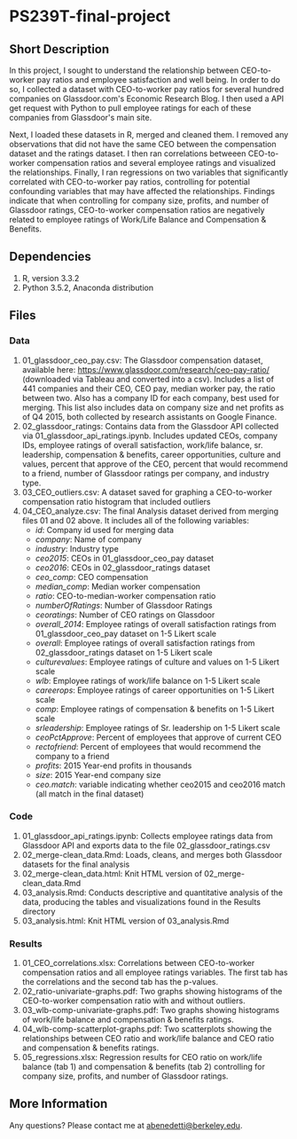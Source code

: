# PS239T-final-project

## Short Description

In this project, I sought to understand the relationship between CEO-to-worker pay ratios and employee satisfaction and well being. In order to do so, I collected a dataset with CEO-to-worker pay ratios for several hundred companies on Glassdoor.com's Economic Research Blog. I then used a API get request with Python to pull employee ratings for each of these companies from Glassdoor's main site. 

Next, I loaded these datasets in R, merged and cleaned them. I removed any observations that did not have the same CEO between the compensation dataset and the ratings dataset. I then ran correlations betweeen CEO-to-worker compensation ratios and several employee ratings and visualized the relationships. Finally, I ran regressions on two variables that significantly correlated with CEO-to-worker pay ratios, controlling for potential confounding variables that may have affected the relationships. Findings indicate that when controlling for company size, profits, and number of Glassdoor ratings, CEO-to-worker compensation ratios are negatively related to employee ratings of Work/Life Balance and Compensation & Benefits.

## Dependencies

1. R, version 3.3.2
2. Python 3.5.2, Anaconda distribution

## Files

### Data

1. 01_glassdoor_ceo_pay.csv: The Glassdoor compensation dataset, available here: https://www.glassdoor.com/research/ceo-pay-ratio/ (downloaded via Tableau and converted into a csv). Includes a list of 441 companies and their CEO, CEO pay, median worker pay, the ratio between two. Also has a company ID for each company, best used for merging. This list also includes data on company size and net profits as of Q4 2015, both collected by research assistants on Google Finance.
2. 02_glassdoor_ratings: Contains data from the Glassdoor API collected via 01_glassdoor_api_ratings.ipynb. Includes updated CEOs, company IDs, employee ratings of overall satisfaction, work/life balance, sr. leadership, compensation & benefits, career opportunities, culture and values, percent that approve of the CEO, percent that would recommend to a friend, number of Glassdoor ratings per company, and industry type.
3. 03_CEO_outliers.csv: A dataset saved for graphing a CEO-to-worker compensation ratio histogram that included outliers
4. 04_CEO_analyze.csv: The final Analysis dataset derived from merging files 01 and 02 above. It includes all of the following variables: 
    - *id*: Company id used for merging data
    - *company*: Name of company
    - *industry*: Industry type
    - *ceo2015*: CEOs in 01_glassdoor_ceo_pay dataset
    - *ceo2016*: CEOs in 02_glassdoor_ratings dataset
    - *ceo_comp*: CEO compensation    
    - *median_comp*: Median worker compensation   
    - *ratio*: CEO-to-median-worker compensation ratio 
    - *numberOfRatings*: Number of Glassdoor Ratings  
    - *ceoratings*: Number of CEO ratings on Glassdoor     
    - *overall_2014*: Employee ratings of overall satisfaction ratings from 01_glassdoor_ceo_pay dataset on 1-5 Likert scale
    - *overall*: Employee ratings of overall satisfaction ratings from 02_glassdoor_ratings dataset on 1-5 Likert scale
    - *culturevalues*: Employee ratings of culture and values on 1-5 Likert scale 
    - *wlb*: Employee ratings of work/life balance on 1-5 Likert scale 
    - *careerops*: Employee ratings of career opportunities on 1-5 Likert scale  
    - *comp*: Employee ratings of compensation & benefits on 1-5 Likert scale  
    - *srleadership*: Employee ratings of Sr. leadership on 1-5 Likert scale  
    - *ceoPctApprove*: Percent of employees that approve of current CEO  
    - *rectofriend*: Percent of employees that would recommend the company to a friend   
    - *profits*: 2015 Year-end profits in thousands
    - *size*: 2015 Year-end company size
    - *ceo.match*: variable indicating whether ceo2015 and ceo2016 match (all match in the final dataset)  

### Code

1. 01_glassdoor_api_ratings.ipynb: Collects employee ratings data from Glassdoor API and exports data to the file 02_glassdoor_ratings.csv
2. 02_merge-clean_data.Rmd: Loads, cleans, and merges both Glassdoor datasets for the final analysis
3. 02_merge-clean_data.html: Knit HTML version of 02_merge-clean_data.Rmd
4. 03_analysis.Rmd: Conducts descriptive and quantitative analysis of the data, producing the tables and visualizations found in the Results directory
5. 03_analysis.html: Knit HTML version of 03_analysis.Rmd

### Results

1. 01_CEO_correlations.xlsx: Correlations between CEO-to-worker compensation ratios and all employee ratings variables. The first tab has the correlations and the second tab has the p-values.
2. 02_ratio-univariate-graphs.pdf: Two graphs showing histograms of the CEO-to-worker compensation ratio with and without outliers.
3. 03_wlb-comp-univariate-graphs.pdf: Two graphs showing histograms of work/life balance and compensation & benefits ratings.
4. 04_wlb-comp-scatterplot-graphs.pdf: Two scatterplots showing the relationships between CEO ratio and work/life balance and CEO ratio and compensation & benefits ratings.
5. 05_regressions.xlsx: Regression results for CEO ratio on work/life balance (tab 1) and compensation & benefits (tab 2) controlling for company size, profits, and number of Glassdoor ratings.


## More Information

Any questions? Please contact me at abenedetti@berkeley.edu.
